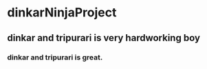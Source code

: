 # dinkarNinjaProject


## dinkar and tripurari is very hardworking boy

### dinkar and tripurari is great.